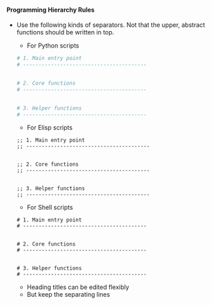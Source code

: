 <!-- ---
!-- Timestamp: 2025-05-06 06:01:21
!-- Author: ywatanabe
!-- File: /home/ywatanabe/proj/prompt_factory/programming_hierarchy.md
!-- --- -->

#### Programming Hierarchy Rules
- Use the following kinds of separators. Not that the upper, abstract functions should be written in top.
  - For Python scripts
  ```python
  # 1. Main entry point
  # ---------------------------------------- 


  # 2. Core functions
  # ---------------------------------------- 


  # 3. Helper functions
  # ---------------------------------------- 
  ```
  - For Elisp scripts
  ```elisp
  ;; 1. Main entry point
  ;; ---------------------------------------- 


  ;; 2. Core functions
  ;; ---------------------------------------- 


  ;; 3. Helper functions
  ;; ---------------------------------------- 
  ```
  - For Shell scripts
  ```shell
  # 1. Main entry point
  # ---------------------------------------- 


  # 2. Core functions
  # ---------------------------------------- 


  # 3. Helper functions
  # ---------------------------------------- 
  ```

  - Heading titles can be edited flexibly
  - But keep the separating lines

<!-- EOF -->